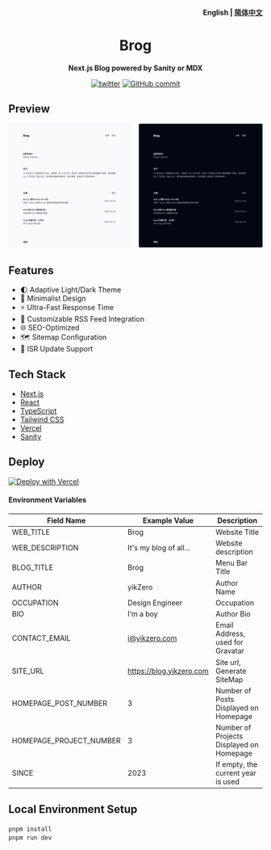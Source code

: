 <h4 align="right"><strong>English</strong> | <a href="https://github.com/yikZero/Brog/blob/main/README_CN.md">简体中文</a></h4>
<h1 align="center">Brog</h1>

<p align="center"><strong>Next.js Blog powered by Sanity or MDX</strong></p>

<div align="center">
    <a href="https://twitter.com/yikZero" target="_blank">
    <img alt="twitter" src="https://img.shields.io/badge/follow-yikZero-blue?logo=Twitter"></a>
    <a href="https://github.com/yikZero/Brog/blob/main/LICENSE" target="_blank">
    <img alt="GitHub commit" src="https://img.shields.io/github/license/yikZero/Brog"></a>
</div>

## Preview

<img alt="Brog" src="Brog.png">

## Features

- 🌓 Adaptive Light/Dark Theme
- 📏 Minimalist Design
- ⚡ Ultra-Fast Response Time
- 📡 Customizable RSS Feed Integration
- 🌐 SEO-Optimized
- 🗺️ Sitemap Configuration
- 🔄 ISR Update Support

## Tech Stack

- [Next.js](https://nextjs.org/)
- [React](https://react.dev/)
- [TypeScript](https://www.typescriptlang.org/)
- [Tailwind CSS](https://tailwindcss.com/)
- [Vercel](https://vercel.com/)
- [Sanity](https://www.sanity.io/)

## Deploy


[![Deploy with Vercel](https://vercel.com/button)](https://vercel.com/new/clone?repository-url=https%3A%2F%2Fgithub.com%2FyikZero%2FBrog&env=NEXT_PUBLIC_SANITY_PROJECT_ID,NEXT_PUBLIC_SANITY_DATASET&envDescription=%E8%BF%9E%E6%8E%A5%20Sanity%20%E6%95%B0%E6%8D%AE%E5%BA%93%E6%89%80%E9%9C%80%E5%86%85%E5%AE%B9&envLink=https%3A%2F%2Fwww.sanity.io%2Fguides%2Fnextjs-app-router-live-preview&project-name=brog&repository-name=Brog&demo-title=Brog%20Demo&demo-description=A%20ISR%20Blog%20using%20Next.js%20and%20Sanity&demo-url=https%3A%2F%2Fblog.yikzero.com%2F)

#### Environment Variables

| Field Name               | Example Value                                      | Description                            |
|--------------------------|-----------------------------------------------------|----------------------------------------|
| WEB_TITLE                | Brog                                              | Website Title                          |
| WEB_DESCRIPTION          | It's my blog of all...                            | Website description                      |
| BLOG_TITLE               | Brog                                              | Menu Bar Title                         |
| AUTHOR                   | yikZero                                           | Author Name                            |
| OCCUPATION               | Design Engineer                                   | Occupation                             |
| BIO                      | I‘m a boy                                         | Author Bio                             |
| CONTACT_EMAIL            | i@yikzero.com                                     | Email Address, used for Gravatar       |
| SITE_URL                 | https://blog.yikzero.com                           | Site url, Generate SiteMap             |
| HOMEPAGE_POST_NUMBER     | 3                                                   | Number of Posts Displayed on Homepage  |
| HOMEPAGE_PROJECT_NUMBER  | 3                                                   | Number of Projects Displayed on Homepage |
| SINCE                    | 2023                                                | If empty, the current year is used     |

## Local Environment Setup

```bash
pnpm install
pnpm run dev
```
